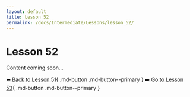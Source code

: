 ```yaml
---
layout: default
title: Lesson 52
permalink: /docs/Intermediate/Lessons/lesson_52/
---
```


# Lesson 52

Content coming soon...

[⬅️ Back to Lesson 51](lesson_51.md){ .md-button .md-button--primary }  [➡️ Go to Lesson 53](lesson_53.md){ .md-button .md-button--primary }
